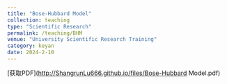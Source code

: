 ```yaml
---
title: "Bose-Hubbard Model"
collection: teaching
type: "Scientific Research"
permalink: /teaching/BHM
venue: "University Scientific Research Training"
category: keyan
date: 2024-2-10
---
```


[获取PDF](http://ShangrunLu666.github.io/files/Bose-Hubbard Model.pdf)



